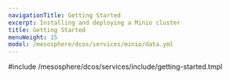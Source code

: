 ```yaml
---
navigationTitle: Getting Started
excerpt: Installing and deploying a Minio cluster
title: Getting Started
menuWeight: 15
model: /mesosphere/dcos/services/minio/data.yml
---
```



#include /mesosphere/dcos/services/include/getting-started.tmpl
